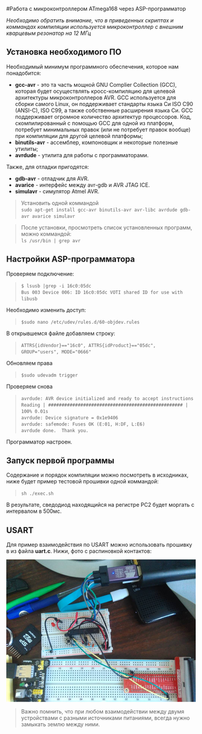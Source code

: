 #Работа с микроконтроллером ATmega168 через ASP-программатор

*Необходимо обратить внимание, что в приведенных скриптах
и коммандах компиляции используется микроконтроллер с внешним кварцевым резонатор на 12 МГц*

## Установка необходимого ПО
Необходимый минимум программного обеспечения, которое нам понадобится:
* **gcc-avr** - это та часть мощной GNU Complier Collection (GCC), которая будет осуществлять кросс-компиляцию для целевой архитектуры микроконтроллеров AVR. GCC используется для сборки самого Linux, он поддерживает стандарты языка Си ISO C90 (ANSI-C), ISO C99, а также собственные расширения языка Си. GCC поддерживает огромное количество архитектур процессоров. Код, скомпилированный с помощью GCC для одной из платформ, потребует минимальных правок (или не потребует правок вообще) при компиляции для другой целевой платформы;
* **binutils-avr** - ассемблер, компоновщик и некоторые полезные утилиты;
* **avrdude** - утилита для работы с программаторами.

Также, для отладки пригодятся:
* **gdb-avr** - отладчик для AVR.
* **avarice** - интерфейс между avr-gdb и AVR JTAG ICE.
* **simulavr** - симулятор Atmel AVR.

> Установить одной коммандой <br/>
` sudo apt-get install gcc-avr binutils-avr avr-libc avrdude gdb-avr avarice simulavr `<br/>

> После установки, просмотреть список установленных программ, можно коммандой:<br/>
` ls /usr/bin | grep avr `

## Настройки ASP-программатора
Проверяем подключение:
> `$ lsusb |grep -i 16c0:05dc`<br/>
`Bus 003 Device 006: ID 16c0:05dc VOTI shared ID for use with libusb`

Необходимо изменить доступ:
> `$sudo nano /etc/udev/rules.d/60-objdev.rules`

В открывшемся файле добавляем строку:
> ` ATTRS{idVendor}=="16c0", ATTRS{idProduct}=="05dc", GROUP="users", MODE="0666" `

Обновляем права
> `$sudo udevadm trigger`

Проверяем снова

> `avrdude: AVR device initialized and ready to accept instructions`<br/>
`Reading | ################################################## | 100% 0.01s`<br/>
`avrdude: Device signature = 0x1e9406`<br/>
`avrdude: safemode: Fuses OK (E:01, H:DF, L:E6)`<br/>
`avrdude done.  Thank you.`<br/>

Программатор настроен.

## Запуск первой программы

Содержание и порядок компиляции можно посмотреть в исходниках,
ниже будет пример тестовой прошивки одной коммандой:

> `sh ./exec.sh`

В результате, сведодиод находящийся на регистре PC2 будет моргать с интервалом в 500мс.

## USART

Для пример взаимодействия по USART можно использовать прошивку в из файла **uart.c**.
Нижи, фото с распиновкой контактов:

![Распиновка через RX/TX с RaspberryPi](pinout.jpg)

> Важно помнить, что при любом взаимодействии между двумя устройствами
с разными источниками питаниями, всегда нужно замыкать землю между ними.